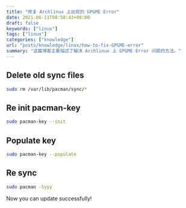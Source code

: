 ```yaml
---
title: "修复 Archlinux 上出现的 GPGME Error"
date: 2021-06-11T08:50:43+08:00
draft: false
keywords: ["linux"]
tags: ["linux"]
categories: ["knowledge"]
url: "posts/knowledge/linux/how-to-fix-GPGME-error"
summary: "这篇博客主要描述了解决 Archlinux 上 GPGME Error 问题的方法。"
---
```


## Delete old sync files

```sh
sudo rm /var/lib/pacman/sync/*
```

## Re init pacman-key

```sh
sudo pacman-key --init
```

## Populate key

```sh
sudo pacman-key --populate
```

## Re sync

```sh
sudo pacman -Syyy
```

Now you can update successfully!
